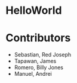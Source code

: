# HelloWorld

# Contributors
- Sebastian, Red Joseph
- Tapawan, James 
- Romero, Billy Jones
- Manuel, Andrei
